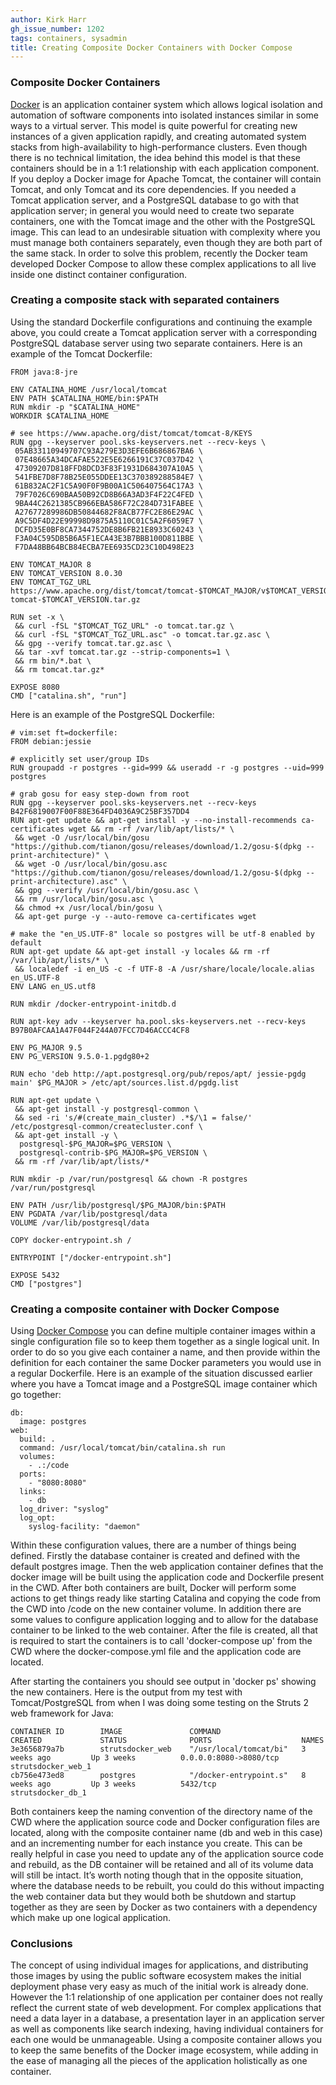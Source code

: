 ```yaml
---
author: Kirk Harr
gh_issue_number: 1202
tags: containers, sysadmin
title: Creating Composite Docker Containers with Docker Compose
---
```


### Composite Docker Containers

[Docker](https://docker.com) is an application container system which allows logical isolation and automation of software components into isolated instances similar in some ways to a virtual server. This model is quite powerful for creating new instances of a given application rapidly, and creating automated system stacks from high-availability to high-performance clusters. Even though there is no technical limitation, the idea behind this model is that these containers should be in a 1:1 relationship with each application component. If you deploy a Docker image for Apache Tomcat, the container will contain Tomcat, and only Tomcat and its core dependencies. If you needed a Tomcat application server, and a PostgreSQL database to go with that application server; in general you would need to create two separate containers, one with the Tomcat image and the other with the PostgreSQL image. This can lead to an undesirable situation with complexity where you must manage both containers separately, even though they are both part of the same stack. In order to solve this problem, recently the Docker team developed Docker Compose to allow these complex applications to all live inside one distinct container configuration.

### Creating a composite stack with separated containers

Using the standard Dockerfile configurations and continuing the example above, you could create a Tomcat application server with a corresponding PostgreSQL database server using two separate containers. Here is an example of the Tomcat Dockerfile:

```nohighlight
FROM java:8-jre

ENV CATALINA_HOME /usr/local/tomcat
ENV PATH $CATALINA_HOME/bin:$PATH
RUN mkdir -p "$CATALINA_HOME"
WORKDIR $CATALINA_HOME

# see https://www.apache.org/dist/tomcat/tomcat-8/KEYS
RUN gpg --keyserver pool.sks-keyservers.net --recv-keys \
 05AB33110949707C93A279E3D3EFE6B686867BA6 \
 07E48665A34DCAFAE522E5E6266191C37C037D42 \
 47309207D818FFD8DCD3F83F1931D684307A10A5 \
 541FBE7D8F78B25E055DDEE13C370389288584E7 \
 61B832AC2F1C5A90F0F9B00A1C506407564C17A3 \
 79F7026C690BAA50B92CD8B66A3AD3F4F22C4FED \
 9BA44C2621385CB966EBA586F72C284D731FABEE \
 A27677289986DB50844682F8ACB77FC2E86E29AC \
 A9C5DF4D22E99998D9875A5110C01C5A2F6059E7 \
 DCFD35E0BF8CA7344752DE8B6FB21E8933C60243 \
 F3A04C595DB5B6A5F1ECA43E3B7BBB100D811BBE \
 F7DA48BB64BCB84ECBA7EE6935CD23C10D498E23

ENV TOMCAT_MAJOR 8
ENV TOMCAT_VERSION 8.0.30
ENV TOMCAT_TGZ_URL https://www.apache.org/dist/tomcat/tomcat-$TOMCAT_MAJOR/v$TOMCAT_VERSION/bin/apache-tomcat-$TOMCAT_VERSION.tar.gz

RUN set -x \
 && curl -fSL "$TOMCAT_TGZ_URL" -o tomcat.tar.gz \
 && curl -fSL "$TOMCAT_TGZ_URL.asc" -o tomcat.tar.gz.asc \
 && gpg --verify tomcat.tar.gz.asc \
 && tar -xvf tomcat.tar.gz --strip-components=1 \
 && rm bin/*.bat \
 && rm tomcat.tar.gz*

EXPOSE 8080
CMD ["catalina.sh", "run"]
```

Here is an example of the PostgreSQL Dockerfile:

```nohighlight
# vim:set ft=dockerfile:
FROM debian:jessie

# explicitly set user/group IDs
RUN groupadd -r postgres --gid=999 && useradd -r -g postgres --uid=999 postgres

# grab gosu for easy step-down from root
RUN gpg --keyserver pool.sks-keyservers.net --recv-keys B42F6819007F00F88E364FD4036A9C25BF357DD4
RUN apt-get update && apt-get install -y --no-install-recommends ca-certificates wget && rm -rf /var/lib/apt/lists/* \
 && wget -O /usr/local/bin/gosu "https://github.com/tianon/gosu/releases/download/1.2/gosu-$(dpkg --print-architecture)" \
 && wget -O /usr/local/bin/gosu.asc "https://github.com/tianon/gosu/releases/download/1.2/gosu-$(dpkg --print-architecture).asc" \
 && gpg --verify /usr/local/bin/gosu.asc \
 && rm /usr/local/bin/gosu.asc \
 && chmod +x /usr/local/bin/gosu \
 && apt-get purge -y --auto-remove ca-certificates wget

# make the "en_US.UTF-8" locale so postgres will be utf-8 enabled by default
RUN apt-get update && apt-get install -y locales && rm -rf /var/lib/apt/lists/* \
 && localedef -i en_US -c -f UTF-8 -A /usr/share/locale/locale.alias en_US.UTF-8
ENV LANG en_US.utf8

RUN mkdir /docker-entrypoint-initdb.d

RUN apt-key adv --keyserver ha.pool.sks-keyservers.net --recv-keys B97B0AFCAA1A47F044F244A07FCC7D46ACCC4CF8

ENV PG_MAJOR 9.5
ENV PG_VERSION 9.5.0-1.pgdg80+2

RUN echo 'deb http://apt.postgresql.org/pub/repos/apt/ jessie-pgdg main' $PG_MAJOR > /etc/apt/sources.list.d/pgdg.list

RUN apt-get update \
 && apt-get install -y postgresql-common \
 && sed -ri 's/#(create_main_cluster) .*$/\1 = false/' /etc/postgresql-common/createcluster.conf \
 && apt-get install -y \
  postgresql-$PG_MAJOR=$PG_VERSION \
  postgresql-contrib-$PG_MAJOR=$PG_VERSION \
 && rm -rf /var/lib/apt/lists/*

RUN mkdir -p /var/run/postgresql && chown -R postgres /var/run/postgresql

ENV PATH /usr/lib/postgresql/$PG_MAJOR/bin:$PATH
ENV PGDATA /var/lib/postgresql/data
VOLUME /var/lib/postgresql/data

COPY docker-entrypoint.sh /

ENTRYPOINT ["/docker-entrypoint.sh"]

EXPOSE 5432
CMD ["postgres"]
```

### Creating a composite container with Docker Compose

Using [Docker Compose](https://docs.docker.com/compose/) you can define multiple container images within a single configuration file so to keep them together as a single logical unit. In order to do so you give each container a name, and then provide within the definition for each container the same Docker parameters you would use in a regular Dockerfile. Here is an example of the situation discussed earlier where you have a Tomcat image and a PostgreSQL image container which go together:

```nohighlight
db:
  image: postgres
web:
  build: .
  command: /usr/local/tomcat/bin/catalina.sh run
  volumes:
    - .:/code
  ports:
    - "8080:8080"
  links:
    - db
  log_driver: "syslog"
  log_opt:
    syslog-facility: "daemon"
```

Within these configuration values, there are a number of things being defined. Firstly the database container is created and defined with the default postgres image. Then the web application container defines that the docker image will be built using the application code and Dockerfile present in the CWD. After both containers are built, Docker will perform some actions to get things ready like starting Catalina and copying the code from the CWD into /code on the new container volume. In addition there are some values to configure application logging and to allow for the database container to be linked to the web container. After the file is created, all that is required to start the containers is to call 'docker-compose up' from the CWD where the docker-compose.yml file and the application code are located.

After starting the containers you should see output in 'docker ps' showing the new containers. Here is the output from my test with Tomcat/PostgreSQL from when I was doing some testing on the Struts 2 web framework for Java:

```nohighlight
CONTAINER ID        IMAGE               COMMAND                  CREATED             STATUS              PORTS                    NAMES
3e3656879a7b        strutsdocker_web    "/usr/local/tomcat/bi"   3 weeks ago         Up 3 weeks          0.0.0.0:8080->8080/tcp   strutsdocker_web_1
cb756e473ed8        postgres            "/docker-entrypoint.s"   8 weeks ago         Up 3 weeks          5432/tcp                 strutsdocker_db_1
```

Both containers keep the naming convention of the directory name of the CWD where the application source code and Docker configuration files are located, along with the composite container name (db and web in this case) and an incrementing number for each instance you create. This can be really helpful in case you need to update any of the application source code and rebuild, as the DB container will be retained and all of its volume data will still be intact. It’s worth noting though that in the opposite situation, where the database needs to be rebuilt, you could do this without impacting the web container data but they would both be shutdown and startup together as they are seen by Docker as two containers with a dependency which make up one logical application.

### Conclusions

The concept of using individual images for applications, and distributing those images by using the public software ecosystem makes the initial deployment phase very easy as much of the initial work is already done. However the 1:1 relationship of one application per container does not really reflect the current state of web development. For complex applications that need a data layer in a database, a presentation layer in an application server as well as components like search indexing, having individual containers for each one would be unmanageable. Using a composite container allows you to keep the same benefits of the Docker image ecosystem, while adding in the ease of managing all the pieces of the application holistically as one container.
